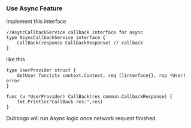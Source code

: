 ### Use Async Feature

Implement this interface

```golang
//AsyncCallbackService callback interface for async
type AsyncCallbackService interface {
	CallBack(response CallbackResponse) // callback
}
```

like this

```golang
type UserProvider struct {
	GetUser func(ctx context.Context, req []interface{}, rsp *User) error
}

func (u *UserProvider) CallBack(res common.CallbackResponse) {
	fmt.Println("CallBack res:",res)
}
```

Dubbogo will run Async logic once network request finished.
